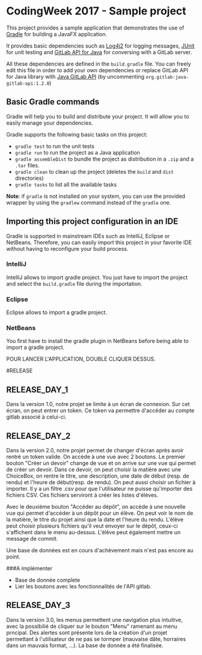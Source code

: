 # CodingWeek 2017 - Sample project

This project provides a sample application that demonstrates the use of [Gradle](https://gradle.org/) for building a JavaFX application.

It provides basic dependencies such as [Log4j2](https://logging.apache.org/log4j/2.x/) for logging messages, [JUnit](http://junit.org/junit4/) for unit testing and [GitLab API for Java](https://github.com/gmessner/gitlab4j-api) for conversing with a GitLab server.

All these dependencies are defined in the `build.gradle` file. You can freely edit this file in order to add your own dependencies or replace GitLab API for Java library with [Java GitLab API](https://github.com/timols/java-gitlab-api) (by uncommenting `org.gitlab:java-gitlab-api:1.2.8`)

## Basic Gradle commands

Gradle will help you to build and distribute your project. It will allow you to easily manage your dependencies.

Gradle supports the following basic tasks on this project:
- `gradle test` to run the unit tests
- `gradle run` to run the project as a Java application
- `gradle assembleDist` to bundle the project as distribution in a `.zip` and a `.tar` files.
- `gradle clean` to clean up the project (deletes the `build` and `dist` directories)
- `gradle tasks` to list all the available tasks

**Note**: if `gradle` is not installed on your system, you can use the provided wrapper by using the `gradlew` command instead of the `gradle` one.

## Importing this project configuration in an IDE

Gradle is supported in mainstream IDEs such as IntelliJ, Eclipse or NetBeans. Therefore, you can easily import this project in your favorite IDE without having to reconfigure your build process.

### IntelliJ

IntelliJ allows to import gradle project. You just have to import the project and select the `build.gradle` file during the importation.

### Eclipse

Eclipse allows to import a gradle project.

### NetBeans

You first have to install the gradle plugin in NetBeans before being able to import a gradle project.



POUR LANCER L'APPLICATION, DOUBLE CLIQUER DESSUS.

#RELEASE
## RELEASE_DAY_1

Dans la version 1.0, notre projet se limite à un écran de connexion. Sur cet écran, on peut entrer un token. Ce token va permettre d'accéder au compte gitlab associé à celui-ci.

## RELEASE_DAY_2

Dans la version 2.0, notre projet permet de changer d'écran après avoir rentré un token valide. 
On accède à une vue avec 2 boutons. Le premier bouton "Créer un devoir" change de vue et on arrive sur une vue qui permet de créer un devoir.
Dans ce devoir, on peut choisir la matière avec une ChoiceBox, on rentre le titre, une description, une date de début (resp. de rendu) et l'heure de début(resp. de rendu).
On peut aussi choisir un fichier à importer. Il y a un filtre .csv pour que l'utilisateur ne puisse qu'importer des fichiers CSV. Ces fichiers serviront à créer les listes d'élèves.

Avec le deuxième bouton "Accéder au dépôt", on accède à une nouvelle vue qui permet d'accéder à un dépôt pour un élève.
On peut voir le nom de la matière, le titre du projet ainsi que la date et l'heure du rendu.
L'élève peut choisir plusieurs fichiers qu'il veut envoyer sur le dépôt, ceux-ci s'affichent dans le menu au-dessus.
L'élève peut également mettre un message de commit.

Une base de données est en cours d'achèvement mais n'est pas encore au point.

###A implémenter
- Base de donnée complete
- Lier les boutons avec les fonctionnalités de l'API gitlab.

## RELEASE_DAY_3
Dans la version 3.0, les menus permettent une navigation plus intuitive, avec la possibilié de cliquer sur le bouton "Menu" ramenant au menu prncipal.
Des alertes sont présente lors de la création d'un projet permettant à l'utilisateur de ne pas se tormper (mauvaise dâte, horraires dans un mauvais format, ...).
La base de donnée a été finalisée.